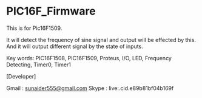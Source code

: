 # PIC16F_Firmware

This is for Pic16F1509.

It will detect the frequency of sine signal and output will be effected by this.
And it will output different signal by the state of inputs.

Key words: PIC16F1508, PIC16F1509, Proteus, I/O, LED, Frequency Detecting, Timer0, Timer1

[Developer] 

Gmail : sunaider555@gmail.com
Skype : live:.cid.e89b81bf04b169f
